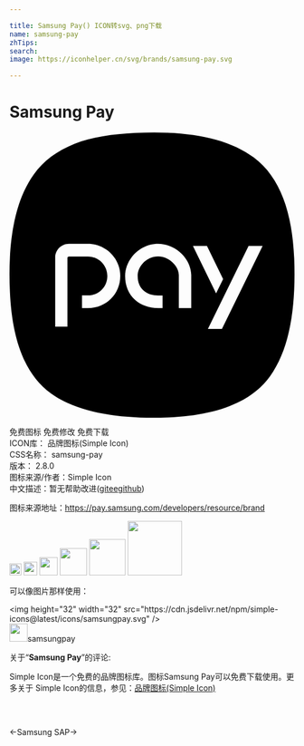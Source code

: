 ```yaml
---

title: Samsung Pay() ICON转svg、png下载
name: samsung-pay
zhTips: 
search: 
image: https://iconhelper.cn/svg/brands/samsung-pay.svg

---
```


# Samsung Pay  <small style="font-size: 60%;font-weight: 100"></small>

<div id="svg" class="svg-wrap">
<svg role="img" xmlns="http://www.w3.org/2000/svg" viewBox="0 0 24 24"><title>Samsung Pay icon</title><path d="M23.978 10.702c-.133-3.828-1.139-6.909-3.408-8.592S14.89-.157 10.604.047C8.658.141 6.902.394 5.477.964c-1.47.59-2.606 1.421-3.437 2.578C.369 5.867-.148 9.377.035 13.422c.174 3.84 1.169 6.878 3.465 8.535 2.284 1.647 5.996 2.17 9.909 2.005 3.798-.16 6.883-1.167 8.535-3.466 1.649-2.295 2.175-5.683 2.034-9.794zM6.602 14.77h-.495v-1.063h.495c.946 0 1.636-.732 1.636-1.636 0-.903-.732-1.636-1.636-1.636H5.003a.13.13 0 0 0-.124.093v5.802h-1.03v-5.802c0-.638.517-1.155 1.155-1.155h1.599c1.49 0 2.725 1.208 2.725 2.698S8.175 14.77 6.602 14.77zm8.702.001H14.26v-2.78c-.021-.784-.853-1.565-1.739-1.565-.996 0-1.729.85-1.729 1.646 0 1.126.794 1.641 1.729 1.641h.368v1.058h-.368c-1.538-.001-2.785-.985-2.785-2.699 0-1.398 1.247-2.699 2.785-2.699 1.389 0 2.739 1.165 2.783 2.618v2.78zm1.324-5.221l1.361 2.788-.592 1.203-1.949-3.99h1.18zm1.261 6.971h-1.181l3.426-6.971h1.181l-3.426 6.971z"/></svg>
</div>
<detail full-name='samsung-pay'></detail>

<div class="detail-page">
<p>
<span><span class="badge-success badge">免费图标</span> <span class="badge-success badge">免费修改</span>  <span class="badge-success badge">免费下载</span> </span>
<br/>
<span>
ICON库：
<span class="badge-secondary badge">品牌图标(Simple Icon)</span> 
</span>
<br/>
<span>
CSS名称：
<span class="badge-secondary badge">samsung-pay</span> 
</span>

<br/>
<span>
版本：
<span class="badge-secondary badge">2.8.0</span> 
</span>
<br/>
<span>图标来源/作者：<span class="badge-light badge">Simple Icon</span></span> 
<br/>
<span class="zh-detail">中文描述：暂无<span class="help-link"><span>帮助改进</span>(<a href="https://gitee.com/liuwave/icon-helper/edit/master/json/brands/samsung-pay.json" target="_blank" rel="noopener noreferrer">gitee</a><a href="https://github.com/liuwave/icon-helper/edit/master/json/brands/samsung-pay.json" target="_blank" rel="noopener noreferrer">github</a></span>)</span><br/>
</p>
</div><div class="description description alert alert-light"><p>图标来源地址：<a href="https://pay.samsung.com/developers/resource/brand" target="_blank" rel="noopener noreferrer">https://pay.samsung.com/developers/resource/brand</a></p></div>
<div class="alert alert-dark">
<img height="21" width="21" src="https://cdn.jsdelivr.net/npm/simple-icons@latest/icons/samsungpay.svg" />
<img height="24" width="24" src="https://cdn.jsdelivr.net/npm/simple-icons@latest/icons/samsungpay.svg" />
<img height="32" width="32" src="https://cdn.jsdelivr.net/npm/simple-icons@latest/icons/samsungpay.svg" />
<img height="48" width="48" src="https://cdn.jsdelivr.net/npm/simple-icons@latest/icons/samsungpay.svg" />
<img height="64" width="64" src="https://cdn.jsdelivr.net/npm/simple-icons@latest/icons/samsungpay.svg" />
<img height="96" width="96" src="https://cdn.jsdelivr.net/npm/simple-icons@latest/icons/samsungpay.svg" />

</div>
<div>
  <p>可以像图片那样使用：    
  </p>
  <div class="alert alert-primary" style="font-size: 14px">
    &lt;img height="32" width="32" src="https://cdn.jsdelivr.net/npm/simple-icons@latest/icons/samsungpay.svg" /&gt;
    <copy-btn content='<img height="32" width="32" src="https://cdn.jsdelivr.net/npm/simple-icons@latest/icons/samsungpay.svg" />'></copy-btn>
  </div>
  <div class="alert alert-secondary">
    <img height="32" width="32" src="https://cdn.jsdelivr.net/npm/simple-icons@latest/icons/samsungpay.svg" />samsungpay
    <copy-btn content="samsungpay" btn-title="复制图标名称"></copy-btn>
  </div>
</div>
<div class="icon-detail__container">
<p>关于“<b>Samsung Pay</b>”的评论:</p>
</div>
<Vssue title="关于“Samsung Pay”的评论" />
<div><p>Simple Icon是一个免费的品牌图标库。图标Samsung Pay可以免费下载使用。更多关于  Simple Icon的信息，参见：<a target="_blank" href="https://iconhelper.cn/brands.html">品牌图标(Simple Icon)</a>
</p></div>


<div style="padding:2rem 0 " class="page-nav"><p class="inner"><span class="prev">←<router-link to="/icon/samsung.html">Samsung</router-link></span> <span class="next"><router-link to="/icon/sap.html">SAP</router-link>→</span></p></div>
